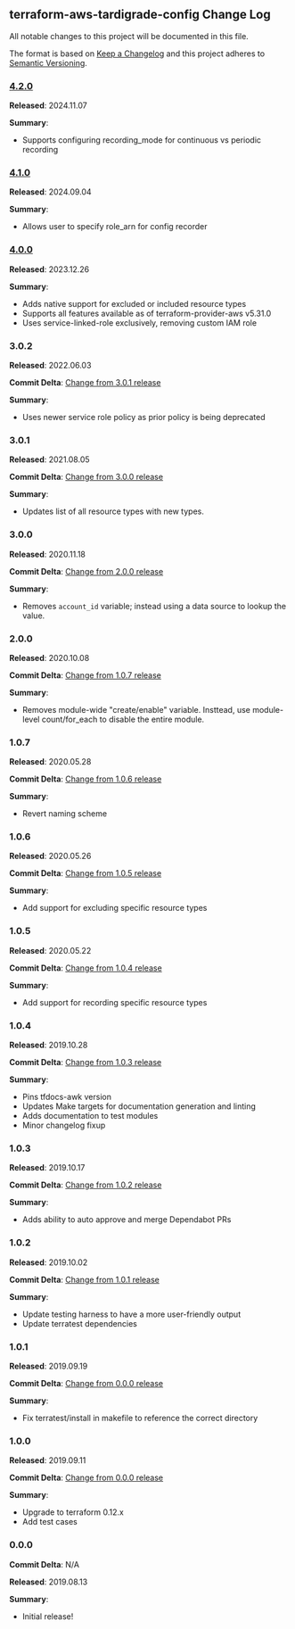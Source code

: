 ## terraform-aws-tardigrade-config Change Log

All notable changes to this project will be documented in this file.

The format is based on [Keep a Changelog](http://keepachangelog.com/) and this project adheres to [Semantic Versioning](http://semver.org/).

### [4.2.0](https://github.com/plus3it/terraform-aws-tardigrade-config/releases/tag/4.2.0)

**Released**: 2024.11.07

**Summary**:

*   Supports configuring recording_mode for continuous vs periodic recording

### [4.1.0](https://github.com/plus3it/terraform-aws-tardigrade-config/releases/tag/4.1.0)

**Released**: 2024.09.04

**Summary**:

*   Allows user to specify role_arn for config recorder

### [4.0.0](https://github.com/plus3it/terraform-aws-tardigrade-config/releases/tag/4.0.0)

**Released**: 2023.12.26

**Summary**:

*   Adds native support for excluded or included resource types
*   Supports all features available as of terraform-provider-aws v5.31.0
*   Uses service-linked-role exclusively, removing custom IAM role

### 3.0.2

**Released**: 2022.06.03

**Commit Delta**: [Change from 3.0.1 release](https://github.com/plus3it/terraform-aws-tardigrade-config/compare/3.0.1...3.0.2)

**Summary**:

*   Uses newer service role policy as prior policy is being deprecated

### 3.0.1

**Released**: 2021.08.05

**Commit Delta**: [Change from 3.0.0 release](https://github.com/plus3it/terraform-aws-tardigrade-config/compare/3.0.0...3.0.1)

**Summary**:

*   Updates list of all resource types with new types.

### 3.0.0

**Released**: 2020.11.18

**Commit Delta**: [Change from 2.0.0 release](https://github.com/plus3it/terraform-aws-tardigrade-config/compare/2.0.0...3.0.0)

**Summary**:

*   Removes `account_id` variable; instead using a data source to lookup the value.

### 2.0.0

**Released**: 2020.10.08

**Commit Delta**: [Change from 1.0.7 release](https://github.com/plus3it/terraform-aws-tardigrade-config/compare/1.0.7...2.0.0)

**Summary**:

*   Removes module-wide "create/enable" variable. Insttead, use module-level count/for_each
    to disable the entire module.

### 1.0.7

**Released**: 2020.05.28

**Commit Delta**: [Change from 1.0.6 release](https://github.com/plus3it/terraform-aws-tardigrade-config/compare/1.0.6...1.0.7)

**Summary**:

*   Revert naming scheme

### 1.0.6

**Released**: 2020.05.26

**Commit Delta**: [Change from 1.0.5 release](https://github.com/plus3it/terraform-aws-tardigrade-config/compare/1.0.5...1.0.6)

**Summary**:

*   Add support for excluding specific resource types

### 1.0.5

**Released**: 2020.05.22

**Commit Delta**: [Change from 1.0.4 release](https://github.com/plus3it/terraform-aws-tardigrade-config/compare/1.0.4...1.0.5)

**Summary**:

*   Add support for recording specific resource types

### 1.0.4

**Released**: 2019.10.28

**Commit Delta**: [Change from 1.0.3 release](https://github.com/plus3it/terraform-aws-tardigrade-config/compare/1.0.3...1.0.4)

**Summary**:

*   Pins tfdocs-awk version
*   Updates Make targets for documentation generation and linting
*   Adds documentation to test modules
*   Minor changelog fixup

### 1.0.3

**Released**: 2019.10.17

**Commit Delta**: [Change from 1.0.2 release](https://github.com/plus3it/terraform-aws-tardigrade-config/compare/1.0.2...1.0.3)

**Summary**:

*   Adds ability to auto approve and merge Dependabot PRs

### 1.0.2

**Released**: 2019.10.02

**Commit Delta**: [Change from 1.0.1 release](https://github.com/plus3it/terraform-aws-tardigrade-config/compare/1.0.1...1.0.2)

**Summary**:

*   Update testing harness to have a more user-friendly output
*   Update terratest dependencies

### 1.0.1

**Released**: 2019.09.19

**Commit Delta**: [Change from 0.0.0 release](https://github.com/plus3it/terraform-aws-tardigrade-config/compare/1.0.0...1.0.1)

**Summary**:

*   Fix terratest/install in makefile to reference the correct directory

### 1.0.0

**Released**: 2019.09.11

**Commit Delta**: [Change from 0.0.0 release](https://github.com/plus3it/terraform-aws-tardigrade-config/compare/0.0.0...1.0.0)

**Summary**:

*   Upgrade to terraform 0.12.x
*   Add test cases

### 0.0.0

**Commit Delta**: N/A

**Released**: 2019.08.13

**Summary**:

*   Initial release!
